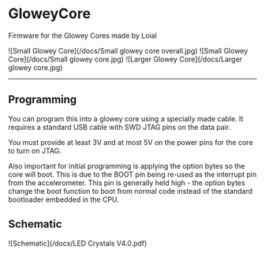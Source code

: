 # GloweyCore
Firmware for the Glowey Cores made by Loial

![Small Glowey Core](/docs/Small glowey core overall.jpg)
![Small Glowey Core](/docs/Small glowey core.jpg)
![Larger Glowey Core](/docs/Larger glowey core.jpg)

-----------------------------

Programming
-----------

You can program this into a glowey core using a specially made cable. It requires a standard USB cable with SWD JTAG pins on the data pair.

You must provide at least 3V and at most 5V on the power pins for the core to turn on JTAG.

Also important for initial programming is applying the option bytes so the core will boot. This is due to the BOOT pin being re-used as the
interrupt pin from the accelerometer. This pin is generally held high - the option bytes change the boot function to boot from normal code
instead of the standard bootloader embedded in the CPU.


Schematic
---------

![Schematic](/docs/LED Crystals V4.0.pdf)



